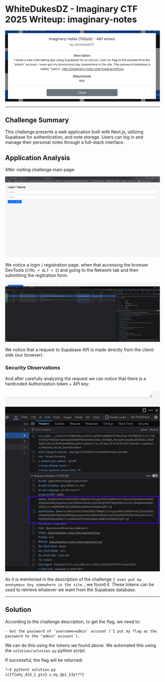 # WhiteDukesDZ - Imaginary CTF 2025 Writeup: imaginary-notes

![WhiteDukesDZ Logo](challenge/web-imaginary-notes-challenge.png)

---

## Challenge Summary

This challenge presents a web application built with Next.js, utilizing Supabase for authentication, and note storage. Users can log in and manage their personal notes through a full-stack interface.

## Application Analysis

After visiting challenge main page:

![WhiteDukesDZ Logo](demonstration/web-imaginary-notes-login.png)

We notice a login / registration page. when that accessing the browser DevTools (`CTRL + ALT + I`) and going to the Network tab and then submitting the regitration form:

![WhiteDukesDZ Logo](demonstration/web-imaginary-notes-supabase.png)

We notice that a request to Supabase API is made directly from the client-side (our browser).


### Security Observations

And after carefully analyzing the request we can notice that there is a hardcoded Authorization token + API key:

![WhiteDukesDZ Logo](demonstration/web-imaginary-notes-supabase2.png)

As it is mentioned in the description of the challenge `I even put my anonymous key somewhere in the site.`, we found it.
These tokens can be used to retrieve whatever we want from the Supabase database.

---

## Solution

According to the challenge description, to get the flag, we need to:

    - Get the password of `username=admin` account (`I put my flag as the password to the "admin" account`).

We can do this using the tokens we found above. We automated this using the `solution/solution.py` python script.

If successful, the flag will be returned:

```data
└─$ python3 solution.py
ictf{why_d1d_1_g1v3_u_my_@p1_k3y???}
```





